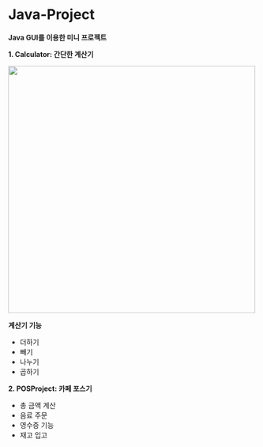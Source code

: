 # Java-Project
<b>Java GUI를 이용한 미니 프로젝트</b>

<b>1. Calculator: 간단한 계산기</b>

 <img src="https://user-images.githubusercontent.com/87024571/181058978-1a7feadf-bff8-43d4-8965-5470094f2aa5.png"   height="500"/>
  
  <b> 계산기 기능 </b>
  - 더하기
  - 빼기
  - 나누기
  - 곱하기 
  
<b> 2. POSProject: 카페 포스기 </b>
 - 총 금액 계산
 - 음료 주문
 - 영수증 기능
 - 재고 입고
